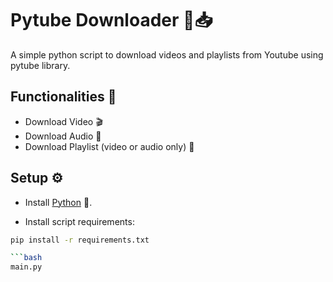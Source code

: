 # Pytube Downloader 🎥📥

A simple python script to download videos and playlists from Youtube using pytube library.

## Functionalities 🚀

- Download Video 🎬
- Download Audio 🎵
- Download Playlist (video or audio only) 📂

## Setup ⚙️

- Install [Python](https://www.python.org/downloads) 🐍.

- Install script requirements:

```bash
pip install -r requirements.txt

```bash
main.py